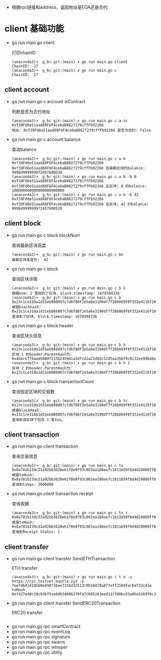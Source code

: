 
- 根据rpc链接和address，返回地址是EOA还是合约


# client 基础功能
  - go run main.go client 

    打印chainID

    ```shell
    (anaconda3)➜  g_bc git:(main) ✗ go run main.go client
    ChainID:  17
    (anaconda3)➜  g_bc git:(main) ✗ go run main.go c
    ChainID:  17
    ```

## client account
  - go run main.go c account isContract

    判断是否为合约地址

    ```shell
    (anaconda3)➜  g_bc git:(main) ✗ go run main.go c a ic 0xf39Fd6e51aad88F6F4ce6aB8827279cffFb92266
    地址: 0xf39Fd6e51aad88F6F4ce6aB8827279cffFb92266 是否为合约: false
    ```

  - go run main.go c account balance

    查询balance

    ```shell
    (anaconda3)➜  g_bc git:(main) ✗ go run main.go c a b 0xf39Fd6e51aad88F6F4ce6aB8827279cffFb92266 
    0xf39Fd6e51aad88F6F4ce6aB8827279cffFb92266 在最新区块的balance: 99984999999972457600528
    (anaconda3)➜  g_bc git:(main) ✗ go run main.go c a b -b 0 0xf39Fd6e51aad88F6F4ce6aB8827279cffFb92266
    0xf39Fd6e51aad88F6F4ce6aB8827279cffFb92266 在区块: 0 的balance: 100000000000000000000000
    (anaconda3)➜  g_bc git:(main) ✗ go run main.go c a b -b 42 0xf39Fd6e51aad88F6F4ce6aB8827279cffFb92266
    0xf39Fd6e51aad88F6F4ce6aB8827279cffFb92266 在区块: 42 的balance: 99984999999972457600528
    ```

## client block

  - go run main.go c block blockNum

    查询最新区块高度

    ```shell
    (anaconda3)➜  g_bc git:(main) ✗ go run main.go c bn
    最新区块高度为:  42
    ```

  - go run main.go c block

    查询区块详情

    ```shell
    (anaconda3)➜  g_bc git:(main) ✗ go run main.go c b 2                                                                    
    根据num: 2 查询到了区块, block.timestamp: 1679394336
    (anaconda3)➜  g_bc git:(main) ✗ go run main.go c b 0x23c1ce310a1d31eb808097c7d6f88f2e5a6e3190df7f28b069f0f352e4116f10   
    根据blockhash: 0x23c1ce310a1d31eb808097c7d6f88f2e5a6e3190df7f28b069f0f352e4116f10 查询到了区块, block.timestamp: 1679394336
    ```

  - go run main.go c block header
  
    查询区块头信息

    ```shell
    (anaconda3)➜  g_bc git:(main) ✗ go run main.go c b h 0x23c1ce310a1d31eb808097c7d6f88f2e5a6e3190df7f28b069f0f352e4116f10
    区块 1 的header.ParentHash为: 0xddece7f6aab5880f215b245941a5dfcd2a21d82c52d5aa356f9c0c22ee99babe
    (anaconda3)➜  g_bc git:(main) ✗ go run main.go c b h 2                                                                 
    区块 2 的header.ParentHash为: 0x23c1ce310a1d31eb808097c7d6f88f2e5a6e3190df7f28b069f0f352e4116f10
    ```

  - go run main.go c block transactionCount

    查询指定区块的交易数

    ```shell
    (anaconda3)➜  g_bc git:(main) ✗ go run main.go c b tc 0x23c1ce310a1d31eb808097c7d6f88f2e5a6e3190df7f28b069f0f352e4116f10
    根据blockHash: 0x23c1ce310a1d31eb808097c7d6f88f2e5a6e3190df7f28b069f0f352e4116f10 查询到该区块下包含 1 笔txs。
    ```

## client transaction

  - go run main.go client transaction

    查询交易信息

    ```shell
    (anaconda3)➜  g_bc git:(main) ✗ go run main.go c tx 0x0a781b239c51a92bb3628e61f8e0f93c083ea188ee7c1811659f8d4d20800ff0 
    根据txHash: 0x0a781b239c51a92bb3628e61f8e0f93c083ea188ee7c1811659f8d4d20800ff0 查询到txGas: 2000000
    ```

  - go run main.go client transaction receipt

    查询收据

    ```shell
    (anaconda3)➜  g_bc git:(main) ✗ go run main.go c tx r 0x0a781b239c51a92bb3628e61f8e0f93c083ea188ee7c1811659f8d4d20800ff0
    根据txHash: 0x0a781b239c51a92bb3628e61f8e0f93c083ea188ee7c1811659f8d4d20800ff0 查询到Receipt Status: 1
    ```

## client transfer

- go run main.go client transfer SendETHTransaction
  
  ETH transfer

  ```shell
  (anaconda3)➜  g_bc git:(main) ✗ go run main.go c t e -u https://rpc.testnet.mantle.xyz -p 7eefd641410560e690736ee331bd32512c9b58419a877eff2189facbef33cd1e
  txHash:  0xf427e40c59c93b75aa8d634086378fa7c695263eed137f00bc03a8ba326959c3
  ```

- go run main.go client transfer SendERC20Transaction

  ERC20 transfer

```shell

```

- go run main.go rpc smartContract
- go run main.go rpc eventLog
- go run main.go rpc signature
- go run main.go rpc swarm
- go run main.go rpc whisper
- go run main.go rpc utility